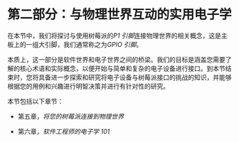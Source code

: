 # 第二部分：与物理世界互动的实用电子学

在本节中，我们将探讨与使用树莓派的*P1 引脚*连接物理世界的相关概念，这是主板上的一组大引脚，我们通常称之为*GPIO 引脚*。 

本质上，这一部分是软件世界和电子世界之间的桥梁。我们的目标是涵盖您需要了解的核心术语和实际概念，以便开始与简单和复杂的电子设备进行接口。到本节结束时，您将具备进一步探索和研究将电子设备与树莓派接口的挑战的知识，并能够根据您的用例和兴趣进行明智决策并进行有针对性的研究。

本节包括以下章节：

+   第五章，*将您的树莓派连接到物理世界*

+   第六章，*软件工程师的电子学 101*
